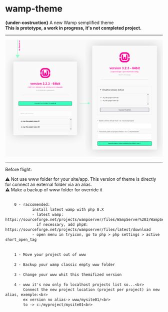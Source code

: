 # wamp-theme
<b>{under-costruction}</b> A new Wamp semplified theme<br>
<b>This is prototype, a work in progress, it's not completed project.</b>

---

<img src="./preview.png" alt="alternative wamp theme"/>

---

Before flight:

⚠ Not use www folder for your site/app. This version of theme is directly for connect an external folder via an alias.<br>
⚠ Make a backup of www folder for override it

```

    0 - raccomended:
            install latest wamp with php 8.X 
            - latest wamp: https://sourceforge.net/projects/wampserver/files/WampServer%203/WampServer%203.0.0/wampserver3.2.6_x86.exe/download
              if necessary, add php8: https://sourceforge.net/projects/wampserver/files/latest/download
            - open menu in tryicon, go to php > php settings > active short_open_tag


    1 - Move your project out of www

    2 - Backup your wamp classic empty www folder

    3 - Change your www whit this themifized version

    4 - www it's now only fo localhost projects list so...<br>
        Connect the new project location (project per project) in new alias, exemple:<br>
        ex version no alias-> www/mysite01/<br>
        to -> c:/myproject/mysite01<br>

```
